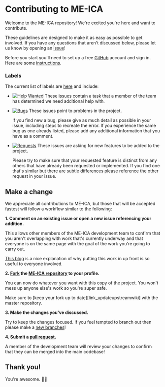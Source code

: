 # Contributing to ME-ICA

Welcome to the ME-ICA repository! We're excited you're here and want to contribute.  

These guidelines are designed to make it as easy as possible to get involved. If you have any questions that aren't discussed below, please let us know by opening an [issue][link_issues]!

Before you start you'll need to set up a free [GitHub][link_github] account and sign in. Here are some [instructions][link_signupinstructions].

### Labels

The current list of labels are [here][link_labels] and include:

* [![Help Wanted](https://img.shields.io/badge/-help%20wanted-159818.svg)][link_helpwanted] These issues contain a task that a member of the team has determined we need additional help with.

* [![Bugs](https://img.shields.io/badge/-bugs-fc2929.svg)][link_bugs] These issues point to problems in the project.

    If you find new a bug, please give as much detail as possible in your issue, including steps to recreate the error.
    If you experience the same bug as one already listed, please add any additional information that you have as a comment.

* [![Requests](https://img.shields.io/badge/-requests-fbca04.svg)][link_requests] These issues are asking for new features to be added to the project.

    Please try to make sure that your requested feature is distinct from any others that have already been requested or implemented. If you find one that's similar but there are subtle differences please reference the other request in your issue.

## Make a change

We appreciate all contributions to ME-ICA, but those that will be accepted fastest will follow a workflow similar to the following:

**1. Comment on an existing issue or open a new issue referencing your addition.**

This allows other members of the ME-ICA development team to confirm that you aren't overlapping with work that's currently underway and that everyone is on the same page with the goal of the work you're going to carry out.

[This blog][link_pushpullblog] is a nice explanation of why putting this work in up front is so useful to everyone involved.

**2. [Fork][link_fork] the [ME-ICA repository][link_meica] to your profile.**

You can now do whatever you want with this copy of the project. You won't mess up anyone else's work so you're super safe.

Make sure to [keep your fork up to date][link_updateupstreamwiki] with the master repository.

**3. Make the changes you've discussed.**

Try to keep the changes focused. If you feel tempted to branch out then please make a [new branches][link_branches]!

**4. Submit a [pull request][link_pullrequest].**

A member of the development team will review your changes to confirm that they can be merged into the main codebase!

## Thank you!

You're awesome. :wave::smiley:

[link_github]: https://github.com/
[link_meica]: https://github.com/ME-ICA/me-ica
[link_signupinstructions]: https://help.github.com/articles/signing-up-for-a-new-github-account
[link_react]: https://github.com/blog/2119-add-reactions-to-pull-requests-issues-and-comments
[link_issues]: https://github.com/ME-ICA/me-ica/issues
[link_labels]: https://github.com/ME-ICA/me-ica/labels
[link_discussingissues]: https://help.github.com/articles/discussing-projects-in-issues-and-pull-requests

[link_bugs]: https://github.com/ME-ICA/me-ica/labels/bug
[link_helpwanted]: https://github.com/ME-ICA/me-ica/labels/help%20wanted
[link_requests]: https://github.com/ME-ICA/me-ica/labels/requests

[link_pullrequest]: https://help.github.com/articles/proposing-changes-to-a-project-with-pull-requests/
[link_fork]: https://help.github.com/articles/fork-a-repo/
[link_pushpullblog]: https://www.igvita.com/2011/12/19/dont-push-your-pull-requests/
[link_branches]: https://help.github.com/articles/creating-and-deleting-branches-within-your-repository/
